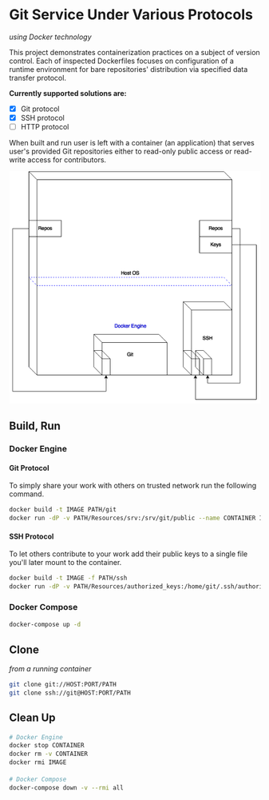 # Git Service Under Various Protocols
_using Docker technology_

This project demonstrates containerization practices on a subject of version control. Each of inspected Dockerfiles focuses on configuration of a runtime environment for bare repositories' distribution via specified data transfer protocol.

__Currently supported solutions are:__
- [x] Git protocol
- [x] SSH protocol
- [ ] HTTP protocol

When built and run user is left with a container (an application) that serves user's provided Git repositories either to read-only public access or read-write access for contributors.

![Alt text](Resources/git.png)

## Build, Run
### Docker Engine
#### Git Protocol

To simply share your work with others on trusted network run the following command.
```bash
docker build -t IMAGE PATH/git
docker run -dP -v PATH/Resources/srv:/srv/git/public --name CONTAINER IMAGE
```

#### SSH Protocol

To let others contribute to your work add their public keys to a single file you'll later mount to the container.
```bash
docker build -t IMAGE -f PATH/ssh
docker run -dP -v PATH/Resources/authorized_keys:/home/git/.ssh/authorized_keys -v PATH/Resources/srv:/srv/git/private --name CONTAINER IMAGE
```

### Docker Compose

```bash
docker-compose up -d
```

## Clone
_from a running container_

```bash
git clone git://HOST:PORT/PATH
git clone ssh://git@HOST:PORT/PATH
```

## Clean Up
```bash
# Docker Engine
docker stop CONTAINER
docker rm -v CONTAINER
docker rmi IMAGE

# Docker Compose
docker-compose down -v --rmi all
```
